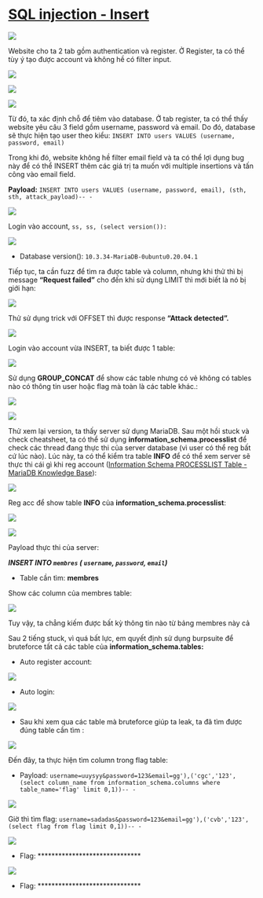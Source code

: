 # [SQL injection - Insert](https://www.root-me.org/en/Challenges/Web-Server/SQL-injection-Insert)

![](./media/image1.png)

Website cho ta 2 tab gồm authentication và register. Ở Register, ta có thể tùy ý tạo được account và không hề có filter input.

![](./media/image2.png)

![](./media/image3.png)

![](./media/image4.png)

Từ đó, ta xác định chỗ để tiêm vào database. Ở tab register, ta có thể thấy website yêu câu 3 field gồm username, password và email. Do đó, database sẽ thực hiện tạo user theo kiểu:
`INSERT INTO users VALUES (username, password, email)`

Trong khi đó, website không hề filter email field và ta có thể lợi dụng bug này để có thể INSERT thêm các giá trị ta muốn với multiple insertions và tấn công vào email field.

**Payload:** `INSERT INTO users VALUES (username, password, email), (sth, sth, attack_payload)-- -`

![](./media/image5.png)

Login vào account, `ss, ss, (select version()):`

![](./media/image6.png)

-   Database version(): `10.3.34-MariaDB-0ubuntu0.20.04.1`

Tiếp tục, ta cần fuzz để tìm ra được table và column, nhưng khi thử thì bị message **“Request failed”** cho đến khi sử dụng LIMIT thì mới biết là nó bị giới hạn:

![](./media/image7.png)

Thử sử dụng trick với OFFSET thì được response **“Attack detected”.**

![](./media/image8.png)

Login vào account vừa INSERT, ta biết được 1 table:

![](./media/image9.png)

Sử dụng **GROUP_CONCAT** để show các table nhưng có vẻ không có tables nào có thông tin user hoặc flag mà toàn là các table khác.:

![](./media/image10.png)

![](./media/image11.png)

Thử xem lại version, ta thấy server sử dụng MariaDB. Sau một hồi stuck và check cheatsheet, ta có thể sử dụng **information_schema.processlist** để check các thread đang thực thi của server database (vì user có thể reg bất cứ lúc nào). Lúc này, ta có thể kiểm tra table **INFO** để có thể xem server sẽ thực thi cái gì khi reg account ([Information Schema PROCESSLIST Table - MariaDB Knowledge Base](https://mariadb.com/kb/en/information-schema-processlist-table/)):

![](./media/image12.png)

Reg acc để show table **INFO** của **information_schema.processlist**:

![](./media/image13.png)

![](./media/image14.png)

Payload thực thi của server:

***INSERT INTO `membres` ( `username`, `password`, `email`)***

-   Table cần tìm: **membres**

Show các column của membres table:

![](./media/image15.png)

Tuy vậy, ta chẳng kiếm được bất kỳ thông tin nào từ bảng membres này cả

Sau 2 tiếng stuck, vì quá bất lực, em quyết định sử dụng burpsuite để bruteforce tất cả các table của **information_schema.tables:**

-   Auto register account:

![](./media/image16.png)

-   Auto login:

![](./media/image17.png)

-   Sau khi xem qua các table mà bruteforce giúp ta leak, ta đã tìm được đúng table cần tìm :

![](./media/image18.png)

Đến đây, ta thực hiện tìm column trong flag table:

-   Payload: `username=uuysyy&password=123&email=gg'),('cgc','123',(select column_name from information_schema.columns where table_name='flag' limit 0,1))-- -`

![](./media/image19.png)

Giờ thì tìm flag: `username=sadadas&password=123&email=gg'),('cvb','123',(select flag from flag limit 0,1))-- -`

![](./media/image20.png)

- Flag: ******************************

![](./media/image21.png)

- Flag: ******************************